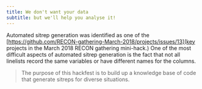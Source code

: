 ```yaml
---
title: We don't want your data
subtitle: but we'll help you analyse it!
---
```


Automated sitrep generation was identified as one of the [https://github.com/RECON-gathering-March-2018/projects/issues/13](key projects in the March 2018 RECON gathering mini-hack.) 
One of the most difficult aspects of automated sitrep generation is the fact that not all linelists record the same variables or have different names for the columns. 

> The purpose of this hackfest is to build up a knowledge base of code that generate sitreps for diverse situations.

